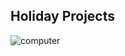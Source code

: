 ## Holiday Projects


![computer](https://github.com/HolidayProjects/.github/assets/88283829/b82d58d3-e68e-4def-9b3b-2a9a6d068dab)
